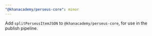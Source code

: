 ```yaml
---
"@khanacademy/perseus-core": minor
---
```


Add `splitPerseusItemJSON` to `@khanacademy/perseus-core`, for use in the publish pipeline.
